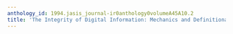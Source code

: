 ```yaml
---
anthology_id: 1994.jasis_journal-ir0anthology0volumeA45A10.2
title: 'The Integrity of Digital Information: Mechanics and Definitional Issues'
---
```

